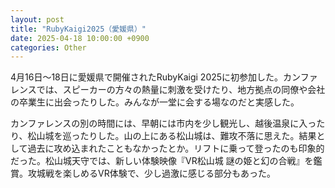 ```yaml
---
layout: post
title: "RubyKaigi2025（愛媛県）"
date: 2025-04-18 10:00:00 +0900
categories: Other
---
```


4月16日〜18日に愛媛県で開催されたRubyKaigi 2025に初参加した。カンファレンスでは、スピーカーの方々の熱量に刺激を受けたり、地方拠点の同僚や会社の卒業生に出会ったりした。みんなが一堂に会する場なのだと実感した。

カンファレンスの別の時間には、早朝には市内を少し観光し、越後温泉に入ったり、松山城を巡ったりした。山の上にある松山城は、難攻不落に思えた。結果として過去に攻め込まれたこともなかったとか。リフトに乗って登ったのも印象的だった。松山城天守では、新しい体験映像『VR松山城 謎の姫と幻の合戦』を鑑賞。攻城戦を楽しめるVR体験で、少し過激に感じる部分もあった。
